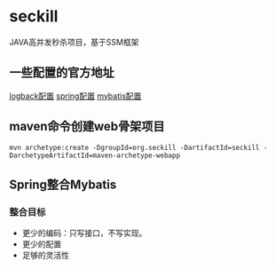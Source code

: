 # seckill
JAVA高并发秒杀项目，基于SSM框架

## 一些配置的官方地址
[logback配置](http://logback.qos.ch/manual/configuration.html)
[spring配置](http://docs.spring.io/spring/docs/)
[mybatis配置](http://mybatis.github.io/mybatis-3/zh/index.html)

## maven命令创建web骨架项目
```
mvn archetype:create -DgroupId=org.seckill -DartifactId=seckill -DarchetypeArtifactId=maven-archetype-webapp
```
## Spring整合Mybatis
### 整合目标
+ 更少的编码：只写接口，不写实现。
+ 更少的配置
+ 足够的灵活性